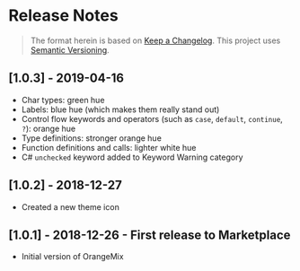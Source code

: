 # Release Notes

> The format herein is based on [Keep a Changelog](https://keepachangelog.com/en/1.0.0/). This project uses [Semantic Versioning](https://semver.org/spec/v2.0.0.html).

## [1.0.3] - 2019-04-16

- Char types: green hue
- Labels: blue hue (which makes them really stand out)
- Control flow keywords and operators (such as `case`, `default`, `continue`, `?`): orange hue
- Type definitions: stronger orange hue
- Function definitions and calls: lighter white hue
- C# `unchecked` keyword added to Keyword Warning category

## [1.0.2] - 2018-12-27

- Created a new theme icon

## [1.0.1] - 2018-12-26 - First release to Marketplace

- Initial version of OrangeMix